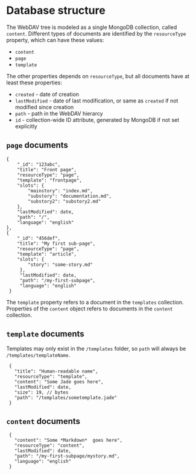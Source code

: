 Database structure
==================

The WebDAV tree is modeled as a single MongoDB collection, called `content`. Different types of documents are 
identified by the `resourceType` property, which can have these values:

  - `content`
  - `page`
  - `template`

The other properties depends on `resourceType`, but all documents have at least these properties:

  - `created` - date of creation
  - `lastModified` - date of last modification, or same as `created` if not modified since creation
  - `path` - path in the WebDAV hierarcy
  - `id` - collection-wide ID attribute, generated by MongoDB if not set explicitly
  

`page` documents
-----------------
    
    {
        "_id": "123abc",
        "title": "Front page",
        "resourceType": "page",
        "template": "frontpage",
        "slots": {
            "mainstory": "index.md",
            "substory": "documentation.md",
            "substory2": "substory2.md"
        },
        "lastModified": date,
        "path": "/",
        "language": "english"
    },
    {
        "_id": "456def",
        "title": "My first sub-page",
        "resourceType": "page",
        "template": "article",
        "slots": {
            "story": "some-story.md"
         },
         "lastModified": date,
         "path": "/my-first-subpage",
         "language": "english"
     }

    
The `template` property refers to a document in the `templates` collection. Properties of the `content` object
refers to documents in the `content` collection.

`template` documents
--------------------------

Templates may only exist in the `/templates` folder, so `path` will always be `/templates/templateName`.

     {
       "title": "Human-readable name",
       "resourceType": "template",
       "content": "Some Jade goes here",
       "lastModified": date,
       "size": 19, // bytes
       "path": "/templates/sometemplate.jade"
     }
     
`content` documents
------------------------
     
     {
       "content": "Some *Markdown*  goes here",
       "resourceType": "content",
       "lastModified": date,
       "path": "/my-first-subpage/mystory.md",
       "language": "english"
     }
     